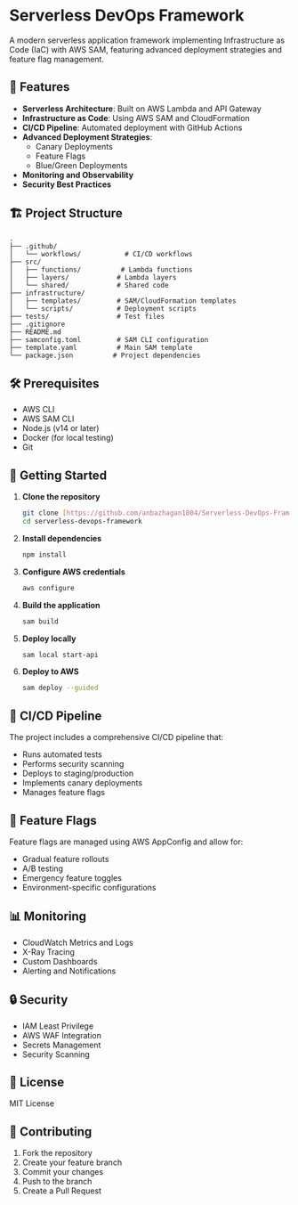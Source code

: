 # Serverless DevOps Framework

A modern serverless application framework implementing Infrastructure as Code (IaC) with AWS SAM, featuring advanced deployment strategies and feature flag management.

## 🚀 Features

- **Serverless Architecture**: Built on AWS Lambda and API Gateway
- **Infrastructure as Code**: Using AWS SAM and CloudFormation
- **CI/CD Pipeline**: Automated deployment with GitHub Actions
- **Advanced Deployment Strategies**:
  - Canary Deployments
  - Feature Flags
  - Blue/Green Deployments
- **Monitoring and Observability**
- **Security Best Practices**

## 🏗️ Project Structure

```
.
├── .github/
│   └── workflows/           # CI/CD workflows
├── src/
│   ├── functions/          # Lambda functions
│   ├── layers/            # Lambda layers
│   └── shared/            # Shared code
├── infrastructure/
│   ├── templates/         # SAM/CloudFormation templates
│   └── scripts/           # Deployment scripts
├── tests/                 # Test files
├── .gitignore
├── README.md
├── samconfig.toml         # SAM CLI configuration
├── template.yaml          # Main SAM template
└── package.json          # Project dependencies
```

## 🛠️ Prerequisites

- AWS CLI
- AWS SAM CLI
- Node.js (v14 or later)
- Docker (for local testing)
- Git

## 🚀 Getting Started

1. **Clone the repository**
   ```bash
   git clone [https://github.com/anbazhagan1804/Serverless-DevOps-Framework-1]
   cd serverless-devops-framework
   ```

2. **Install dependencies**
   ```bash
   npm install
   ```

3. **Configure AWS credentials**
   ```bash
   aws configure
   ```

4. **Build the application**
   ```bash
   sam build
   ```

5. **Deploy locally**
   ```bash
   sam local start-api
   ```

6. **Deploy to AWS**
   ```bash
   sam deploy --guided
   ```

## 🔄 CI/CD Pipeline

The project includes a comprehensive CI/CD pipeline that:
- Runs automated tests
- Performs security scanning
- Deploys to staging/production
- Implements canary deployments
- Manages feature flags

## 🎯 Feature Flags

Feature flags are managed using AWS AppConfig and allow for:
- Gradual feature rollouts
- A/B testing
- Emergency feature toggles
- Environment-specific configurations

## 📊 Monitoring

- CloudWatch Metrics and Logs
- X-Ray Tracing
- Custom Dashboards
- Alerting and Notifications

## 🔒 Security

- IAM Least Privilege
- AWS WAF Integration
- Secrets Management
- Security Scanning

## 📝 License

MIT License

## 🤝 Contributing

1. Fork the repository
2. Create your feature branch
3. Commit your changes
4. Push to the branch
5. Create a Pull Request 

